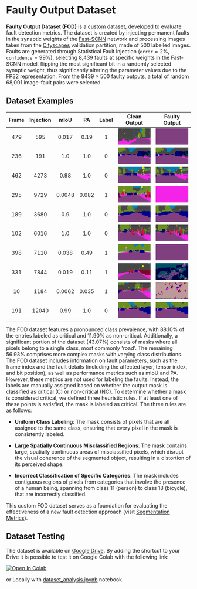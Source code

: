 # Faulty Output Dataset

**Faulty Output Dataset (FOD)** is a custom dataset, developed to evaluate fault detection metrics. The dataset is created by injecting permanent faults in the synaptic weights of the [Fast-SCNN](https://github.com/Tramac/Fast-SCNN-pytorch) network and processing images taken from the [Cityscapes](https://www.cityscapes-dataset.com/) validation partition, made of 500 labelled images. Faults are generated through Statistical Fault Injection ($\texttt{error} = 2\%$, $\texttt{confidence} = 99\%$), selecting 8,439 faults at specific weights in the Fast-SCNN model, flipping the most significant bit in a randomly selected synaptic weight, thus significantly altering the parameter values due to the FP32 representation. From the 8439 × 500 faulty outputs, a total of random 68,001 image-fault pairs were selected.

## Dataset Examples

| Frame | Injection | mIoU | PA | Label | Clean Output | Faulty Output |
|:-----:|:---------:|:----:|:--:|:-----:|:------------:|:-------------:|
| 479 | 595 | 0.017 | 0.19 | 1 | <img src="./examples/cm_479.png" width="200"/> | <img src="./examples/fm0_479_595.png" width="200"/> |
| 236 | 191 | 1.0 | 1.0 | 0 | <img src="./examples/cm_236.png" width="200"/> | <img src="./examples/fm13_236_191.png" width="200"/> |
| 462 | 4273 | 0.98 | 1.0 | 0 | <img src="./examples/cm_462.png" width="200"/> | <img src="./examples/fm16_462_4273.png" width="200"/> |
| 295 | 9729 | 0.0048 | 0.082 | 1 | <img src="./examples/cm_295.png" width="200"/> | <img src="./examples/fm1_295_9729.png" width="200"/> |
| 189 | 3680 | 0.9 | 1.0 | 0 | <img src="./examples/cm_189.png" width="200"/> | <img src="./examples/fm21_189_3680.png" width="200"/> |
| 102 | 6016 | 1.0 | 1.0 | 0 | <img src="./examples/cm_102.png" width="200"/> | <img src="./examples/fm22_102_6016.png" width="200"/> |
| 398 | 7110 | 0.038 | 0.49 | 1 | <img src="./examples/cm_398.png" width="200"/> | <img src="./examples/fm2_398_7110.png" width="200"/> |
| 331 | 7844 | 0.019 | 0.11 | 1 | <img src="./examples/cm_331.png" width="200"/> | <img src="./examples/fm3_331_7844.png" width="200"/> |
| 10 | 1184 | 0.0062 | 0.035 | 1 | <img src="./examples/cm_10.png " width="200"/>| <img src="./examples/fm4_10_1184.png" width="200"/> |
| 191 | 12040 | 0.99 | 1.0 | 0 | <img src="./examples/cm_191.png" width="200"/> | <img src="./examples/fm5_191_12040.png" width="200"/> |

The FOD dataset features a pronounced class prevalence, with $88.10\%$ of the entries labeled as critical and $11.90\%$ as non-critical. Additionally, a significant portion of the dataset ($43.07\%$) consists of masks where all pixels belong to a single class, most commonly 'road'. The remaining $56.93\%$ comprises more complex masks with varying class distributions. The FOD dataset includes information on fault parameters, such as the frame index and the fault details (including the affected layer, tensor index, and bit position), as well as performance metrics such as mIoU and PA. However, these metrics are not used for labeling the faults. Instead, the labels are manually assigned based on whether the output mask is classified as critical (C) or non-critical (NC). To determine whether a mask is considered critical, we defined three heuristic rules. If at least one of these points is satisfied, the mask is labeled as critical. The three rules are as follows:

* **Uniform Class Labeling**: The mask consists of pixels that are all assigned to the same class, ensuring that every pixel in the mask is consistently labeled.
    
* **Large Spatially Continuous Misclassified Regions**: The mask contains large, spatially continuous areas of misclassified pixels, which disrupt the visual coherence of the segmented object, resulting in a distortion of its perceived shape.
    
* **Incorrect Classification of Specific Categories**: The mask includes contiguous regions of pixels from categories that involve the presence of a human being, spanning from class 11 (person) to class 18 (bicycle), that are incorrectly classified.

This custom FOD dataset serves as a foundation for evaluating the effectiveness of a new fault detection approach (visit [Segmentation Metrics](https://github.com/lorenzofezza00/segmentation_metrics)).


## Dataset Testing

The dataset is available on [Google Drive](https://drive.google.com/file/d/18IpnsJsNgoVc8_Ii94oiQSd5sP07GTpH/view?usp=sharing). By adding the shortcut to your Drive it is possible to test it on Google Colab with the following link:

<a href="https://colab.research.google.com/github/lorenzofezza00/fod/blob/main/analyze_dataset.ipynb" target="_parent"><img src="https://colab.research.google.com/assets/colab-badge.svg" alt="Open In Colab"/></a>

or Locally with [dataset_analysis.ipynb](./dataset_analysis.ipynb) notebook.